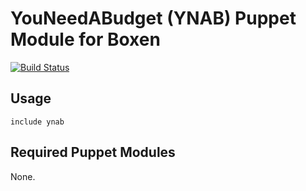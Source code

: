 # YouNeedABudget (YNAB) Puppet Module for Boxen

[![Build Status](https://travis-ci.org/smerchek/puppet-ynab.png?branch=master)](https://travis-ci.org/smerchek/puppet-ynab)

## Usage

```puppet
include ynab
```

## Required Puppet Modules

None.
